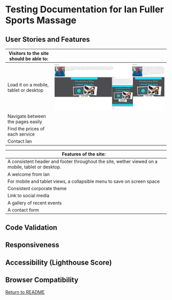 # Testing Documentation for Ian Fuller Sports Massage

## User Stories and Features

| Visitors to the site should be able to: |      |
| ----------------------------------------| --- |
| Load it on a mobile, tablet or desktop  | ![Screenshot of mobile tablet and desktop views](mainpage.png)       |
| Navigate between the pages easily       |         |
| Find the prices of each service         |         |
| Contact Ian                             |         |

|Features of the site:                    |         |
| --------------------------------------- | --------|
| A consistent header and footer throughout the site, wether viewed on a mobile, tablet or desktop. |      |
| A welcome from Ian                       |         |
| For mobile and tablet views, a collapsible menu to save on screen space |          |
| Consistent corporate theme               |          |
| Link to social media                     |          |
| A gallery of recent events               |          |
| A contact form                           |          |

## Code Validation

## Responsiveness

## Accessibility (Lighthouse Score)

## Browser Compatibility

[Return to README](../../README.md)